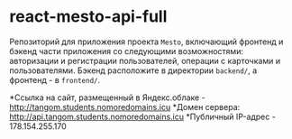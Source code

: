 # react-mesto-api-full
Репозиторий для приложения проекта `Mesto`, включающий фронтенд и бэкенд части приложения со следующими возможностями: авторизации и регистрации пользователей, операции с карточками и пользователями. Бэкенд расположите в директории `backend/`, а фронтенд - в `frontend/`. 
  
*Ссылка на сайт, размещенный в Яндекс.облаке - http://tangom.students.nomoredomains.icu
*Домен сервера: http://api.tangom.students.nomoredomains.icu
*Публичный IP-адрес - 178.154.255.170
